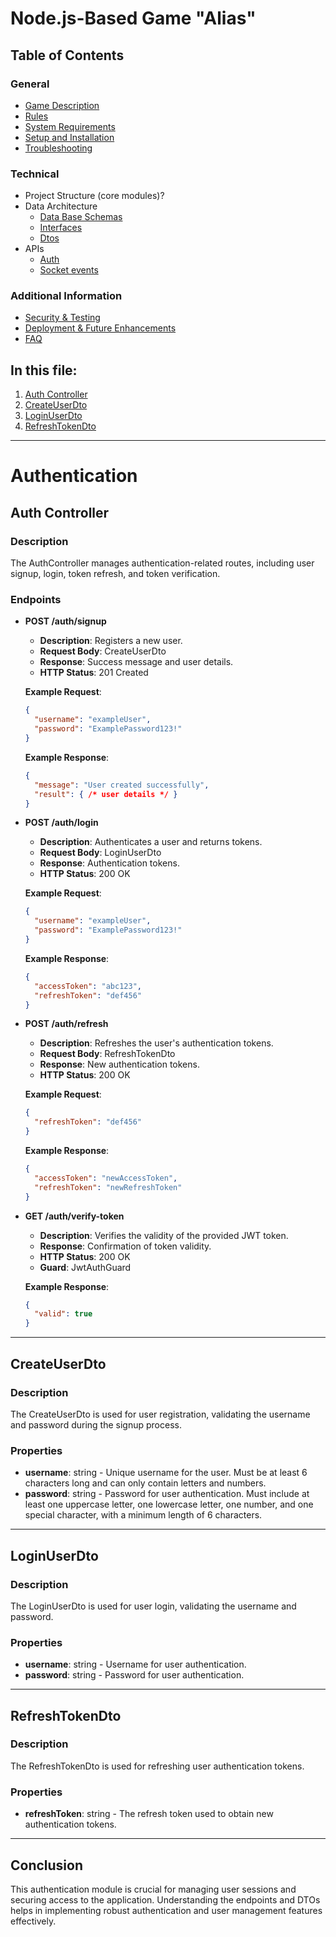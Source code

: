 # Node.js-Based Game "Alias"

## Table of Contents

### General
- [Game Description](../../README.md#game-description)
- [Rules](../../README.md#objective)
- [System Requirements](../../README.md#system-requirements)
- [Setup and Installation](../../README.md#setup-and-installation)
- [Troubleshooting](../../README.md#troubleshooting)

### Technical
- Project Structure (core modules)?
- Data Architecture
    - [Data Base Schemas](../data-architecture/database-schemas.md#structure)
    - [Interfaces](../data-architecture/interfaces.md#game-interfaces-documentation)
    - [Dtos](../data-architecture/dtos.md#dtos)
- APIs
    - [Auth](#authentication)
    - [Socket events](socket-events.md#socket-events-documentation)

### Additional Information
- [Security & Testing](documentation/security.md)
- [Deployment & Future Enhancements](documentation/deployment.md)
- [FAQ](documentation/faq.md)


## In this file:

1. [Auth Controller](#auth-controller)
2. [CreateUserDto](#createuserdto)
3. [LoginUserDto](#loginuserdto)
4. [RefreshTokenDto](#refreshtokendto)

---
# Authentication

## Auth Controller

### Description
The AuthController manages authentication-related routes, including user signup, login, token refresh, and token verification.

### Endpoints

- **POST /auth/signup**
  - **Description**: Registers a new user.
  - **Request Body**: CreateUserDto
  - **Response**: Success message and user details.
  - **HTTP Status**: 201 Created

  **Example Request**:
    ```json
    {
      "username": "exampleUser",
      "password": "ExamplePassword123!"
    }
    ```
  **Example Response**:
    ```json
  {
      "message": "User created successfully",
      "result": { /* user details */ }
  }
    ```
- **POST /auth/login**
  - **Description**: Authenticates a user and returns tokens.
  - **Request Body**: LoginUserDto
  - **Response**: Authentication tokens.
  - **HTTP Status**: 200 OK

  **Example Request**:
    ```json
  {
      "username": "exampleUser",
      "password": "ExamplePassword123!"
  }
    ```
  **Example Response**:
    ```json
  {
      "accessToken": "abc123",
      "refreshToken": "def456"
  }
    ```
- **POST /auth/refresh**
  - **Description**: Refreshes the user's authentication tokens.
  - **Request Body**: RefreshTokenDto
  - **Response**: New authentication tokens.
  - **HTTP Status**: 200 OK

  **Example Request**:
    ```json
  {
      "refreshToken": "def456"
  }
    ```
  **Example Response**:
    ```json
  {
      "accessToken": "newAccessToken",
      "refreshToken": "newRefreshToken"
  }
    ```
- **GET /auth/verify-token**
  - **Description**: Verifies the validity of the provided JWT token.
  - **Response**: Confirmation of token validity.
  - **HTTP Status**: 200 OK
  - **Guard**: JwtAuthGuard

  **Example Response**:
    ```json
  {
      "valid": true
  }
    ```
---

## CreateUserDto

### Description
The CreateUserDto is used for user registration, validating the username and password during the signup process.

### Properties
- **username**: string - Unique username for the user. Must be at least 6 characters long and can only contain letters and numbers.
- **password**: string - Password for user authentication. Must include at least one uppercase letter, one lowercase letter, one number, and one special character, with a minimum length of 6 characters.

---

## LoginUserDto

### Description
The LoginUserDto is used for user login, validating the username and password.

### Properties
- **username**: string - Username for user authentication.
- **password**: string - Password for user authentication.

---

## RefreshTokenDto

### Description
The RefreshTokenDto is used for refreshing user authentication tokens.

### Properties
- **refreshToken**: string - The refresh token used to obtain new authentication tokens.

---

## Conclusion

This authentication module is crucial for managing user sessions and securing access to the application. Understanding the endpoints and DTOs helps in implementing robust authentication and user management features effectively.
